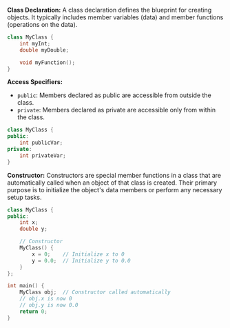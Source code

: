 **Class Declaration:**
A class declaration defines the blueprint for creating objects. It typically includes member variables (data) and member functions (operations on the data).
```cpp
class MyClass {
	int myInt;
	double myDouble;

	void myFunction();
}
```

**Access Specifiers:**
- `public`: Members declared as public are accessible from outside the class.
- `private`: Members declared as private are accessible only from within the class.

```cpp
class MyClass {
public: 
	int publicVar;
private:
	int privateVar;
}
```

**Constructor:**
Constructors are special member functions in a class that are automatically called when an object of that class is created. Their primary purpose is to initialize the object's data members or perform any necessary setup tasks.
```cpp
class MyClass {
public:
    int x;
    double y;

    // Constructor
    MyClass() {
        x = 0;    // Initialize x to 0
        y = 0.0;  // Initialize y to 0.0
    }
};

int main() {
    MyClass obj;  // Constructor called automatically
    // obj.x is now 0
    // obj.y is now 0.0
    return 0;
}
```

